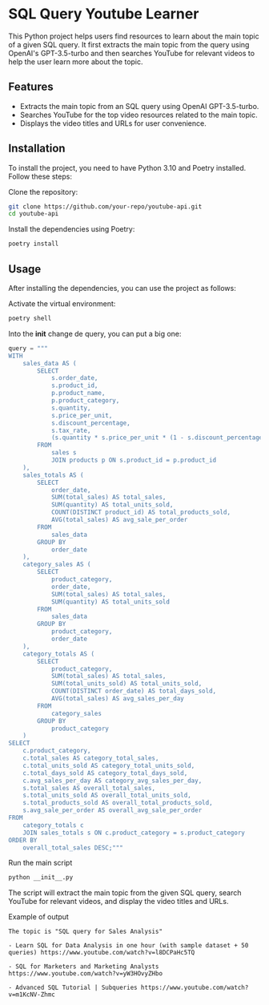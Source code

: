 # SQL Query Youtube Learner

This Python project helps users find resources to learn about the main topic of a given SQL query. It first extracts the main topic from the query using OpenAI's GPT-3.5-turbo and then searches YouTube for relevant videos to help the user learn more about the topic.

## Features

- Extracts the main topic from an SQL query using OpenAI GPT-3.5-turbo.
- Searches YouTube for the top video resources related to the main topic.
- Displays the video titles and URLs for user convenience.

## Installation
To install the project, you need to have Python 3.10 and Poetry installed. Follow these steps:

Clone the repository:

```bash
git clone https://github.com/your-repo/youtube-api.git
cd youtube-api
```

Install the dependencies using Poetry:

```bash
poetry install
```

## Usage

After installing the dependencies, you can use the project as follows:

Activate the virtual environment:

```bash
poetry shell
```

Into the __init__ change de query, you can put a big one:

```python
query = """
WITH 
    sales_data AS (
        SELECT
            s.order_date,
            s.product_id,
            p.product_name,
            p.product_category,
            s.quantity,
            s.price_per_unit,
            s.discount_percentage,
            s.tax_rate,
            (s.quantity * s.price_per_unit * (1 - s.discount_percentage) * (1 + s.tax_rate)) AS total_sales
        FROM
            sales s
            JOIN products p ON s.product_id = p.product_id
    ),
    sales_totals AS (
        SELECT
            order_date,
            SUM(total_sales) AS total_sales,
            SUM(quantity) AS total_units_sold,
            COUNT(DISTINCT product_id) AS total_products_sold,
            AVG(total_sales) AS avg_sale_per_order
        FROM
            sales_data
        GROUP BY
            order_date
    ),
    category_sales AS (
        SELECT
            product_category,
            order_date,
            SUM(total_sales) AS total_sales,
            SUM(quantity) AS total_units_sold
        FROM
            sales_data
        GROUP BY
            product_category,
            order_date
    ),
    category_totals AS (
        SELECT
            product_category,
            SUM(total_sales) AS total_sales,
            SUM(total_units_sold) AS total_units_sold,
            COUNT(DISTINCT order_date) AS total_days_sold,
            AVG(total_sales) AS avg_sales_per_day
        FROM
            category_sales
        GROUP BY
            product_category
    )
SELECT
    c.product_category,
    c.total_sales AS category_total_sales,
    c.total_units_sold AS category_total_units_sold,
    c.total_days_sold AS category_total_days_sold,
    c.avg_sales_per_day AS category_avg_sales_per_day,
    s.total_sales AS overall_total_sales,
    s.total_units_sold AS overall_total_units_sold,
    s.total_products_sold AS overall_total_products_sold,
    s.avg_sale_per_order AS overall_avg_sale_per_order
FROM
    category_totals c
    JOIN sales_totals s ON c.product_category = s.product_category
ORDER BY
    overall_total_sales DESC;"""
```

Run the main script

```bash
python __init__.py
```

The script will extract the main topic from the given SQL query, search YouTube for relevant videos, and display the video titles and URLs.

Example of output

```doc
The topic is "SQL query for Sales Analysis"

- Learn SQL for Data Analysis in one hour (with sample dataset + 50 queries) https://www.youtube.com/watch?v=l8DCPaHc5TQ

- SQL for Marketers and Marketing Analysts https://www.youtube.com/watch?v=yW3HOvyZHbo

- Advanced SQL Tutorial | Subqueries https://www.youtube.com/watch?v=m1KcNV-Zhmc
```


